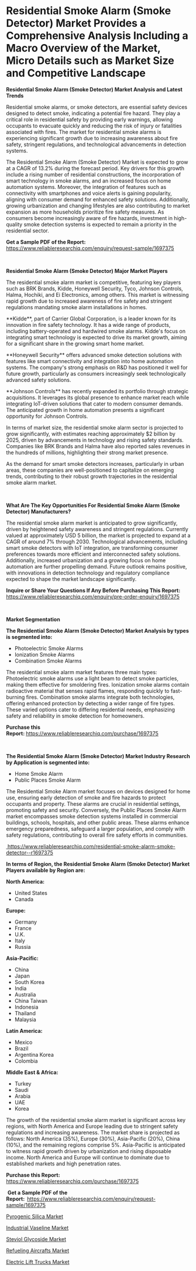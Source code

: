 <p><h1>Residential Smoke Alarm (Smoke Detector) Market Provides a Comprehensive Analysis Including a Macro Overview of the Market, Micro Details such as Market Size and Competitive Landscape</h1></p><p><strong>Residential Smoke Alarm (Smoke Detector) Market Analysis and Latest Trends</strong></p>
<p><p>Residential smoke alarms, or smoke detectors, are essential safety devices designed to detect smoke, indicating a potential fire hazard. They play a critical role in residential safety by providing early warnings, allowing occupants to evacuate quickly and reducing the risk of injury or fatalities associated with fires. The market for residential smoke alarms is experiencing significant growth due to increasing awareness about fire safety, stringent regulations, and technological advancements in detection systems.</p><p>The Residential Smoke Alarm (Smoke Detector) Market is expected to grow at a CAGR of 13.2% during the forecast period. Key drivers for this growth include a rising number of residential constructions, the incorporation of smart technology in smoke alarms, and an increased focus on home automation systems. Moreover, the integration of features such as connectivity with smartphones and voice alerts is gaining popularity, aligning with consumer demand for enhanced safety solutions. Additionally, growing urbanization and changing lifestyles are also contributing to market expansion as more households prioritize fire safety measures. As consumers become increasingly aware of fire hazards, investment in high-quality smoke detection systems is expected to remain a priority in the residential sector.</p></p>
<p><strong>Get a Sample PDF of the Report:&nbsp;</strong> <a href="https://www.reliableresearchiq.com/enquiry/request-sample/1697375?utm_campaign=1137&utm_medium=2&utm_source=Github&utm_content=ia&utm_term=03102024&utm_id=residential-smoke-alarm-smoke-detector">https://www.reliableresearchiq.com/enquiry/request-sample/1697375</a></p>
<p>&nbsp;</p>
<p><strong>Residential Smoke Alarm (Smoke Detector) Major Market Players</strong></p>
<p><p>The residential smoke alarm market is competitive, featuring key players such as BRK Brands, Kidde, Honeywell Security, Tyco, Johnson Controls, Halma, Hochiki, and Ei Electronics, among others. This market is witnessing rapid growth due to increased awareness of fire safety and stringent regulations mandating smoke alarm installations in homes.</p><p>**Kidde**, part of Carrier Global Corporation, is a leader known for its innovation in fire safety technology. It has a wide range of products, including battery-operated and hardwired smoke alarms. Kidde's focus on integrating smart technology is expected to drive its market growth, aiming for a significant share in the growing smart home market.</p><p>**Honeywell Security** offers advanced smoke detection solutions with features like smart connectivity and integration into home automation systems. The company's strong emphasis on R&D has positioned it well for future growth, particularly as consumers increasingly seek technologically advanced safety solutions.</p><p>**Johnson Controls** has recently expanded its portfolio through strategic acquisitions. It leverages its global presence to enhance market reach while integrating IoT-driven solutions that cater to modern consumer demands. The anticipated growth in home automation presents a significant opportunity for Johnson Controls.</p><p>In terms of market size, the residential smoke alarm sector is projected to grow significantly, with estimates reaching approximately $2 billion by 2025, driven by advancements in technology and rising safety standards. Companies like BRK Brands and Halma have also reported sales revenues in the hundreds of millions, highlighting their strong market presence. </p><p>As the demand for smart smoke detectors increases, particularly in urban areas, these companies are well-positioned to capitalize on emerging trends, contributing to their robust growth trajectories in the residential smoke alarm market.</p></p>
<p>&nbsp;</p>
<p><strong>What Are The Key Opportunities For Residential Smoke Alarm (Smoke Detector) Manufacturers?</strong></p>
<p><p>The residential smoke alarm market is anticipated to grow significantly, driven by heightened safety awareness and stringent regulations. Currently valued at approximately USD 5 billion, the market is projected to expand at a CAGR of around 7% through 2030. Technological advancements, including smart smoke detectors with IoT integration, are transforming consumer preferences towards more efficient and interconnected safety solutions. Additionally, increased urbanization and a growing focus on home automation are further propelling demand. Future outlook remains positive, with innovations in detection technology and regulatory compliance expected to shape the market landscape significantly.</p></p>
<p><strong>Inquire or Share Your Questions If Any Before Purchasing This Report:</strong> <a href="https://www.reliableresearchiq.com/enquiry/pre-order-enquiry/1697375?utm_campaign=1137&utm_medium=2&utm_source=Github&utm_content=ia&utm_term=03102024&utm_id=residential-smoke-alarm-smoke-detector">https://www.reliableresearchiq.com/enquiry/pre-order-enquiry/1697375</a></p>
<p>&nbsp;</p>
<p><strong>Market Segmentation</strong></p>
<p><strong>The Residential Smoke Alarm (Smoke Detector) Market Analysis by types is segmented into:</strong></p>
<p><ul><li>Photoelectric Smoke Alarms</li><li>Ionization Smoke Alarms</li><li>Combination Smoke Alarms</li></ul></p>
<p><p>The residential smoke alarm market features three main types: Photoelectric smoke alarms use a light beam to detect smoke particles, making them effective for smoldering fires. Ionization smoke alarms contain radioactive material that senses rapid flames, responding quickly to fast-burning fires. Combination smoke alarms integrate both technologies, offering enhanced protection by detecting a wider range of fire types. These varied options cater to differing residential needs, emphasizing safety and reliability in smoke detection for homeowners.</p></p>
<p><strong>Purchase this Report:&nbsp;</strong><a href="https://www.reliableresearchiq.com/purchase/1697375?utm_campaign=1137&utm_medium=2&utm_source=Github&utm_content=ia&utm_term=03102024&utm_id=residential-smoke-alarm-smoke-detector">https://www.reliableresearchiq.com/purchase/1697375</a></p>
<p>&nbsp;</p>
<p><strong>The Residential Smoke Alarm (Smoke Detector) Market Industry Research by Application is segmented into:</strong></p>
<p><ul><li>Home Smoke Alarm</li><li>Public Places Smoke Alarm</li></ul></p>
<p><p>The Residential Smoke Alarm market focuses on devices designed for home use, ensuring early detection of smoke and fire hazards to protect occupants and property. These alarms are crucial in residential settings, promoting safety and security. Conversely, the Public Places Smoke Alarm market encompasses smoke detection systems installed in commercial buildings, schools, hospitals, and other public areas. These alarms enhance emergency preparedness, safeguard a larger population, and comply with safety regulations, contributing to overall fire safety efforts in communities.</p></p>
<p><a href="https://www.reliableresearchiq.com/residential-smoke-alarm-smoke-detector--r1697375?utm_campaign=1137&utm_medium=2&utm_source=Github&utm_content=ia&utm_term=03102024&utm_id=residential-smoke-alarm-smoke-detector">&nbsp;https://www.reliableresearchiq.com/residential-smoke-alarm-smoke-detector--r1697375</a></p>
<p><strong>In terms of Region, the Residential Smoke Alarm (Smoke Detector) Market Players available by Region are:</strong></p>
<p>
    <p> <strong> North America: </strong>
        <ul>
            <li>United States</li>
            <li>Canada</li>
        </ul>
        </p> 
    <p> <strong> Europe: </strong>
        <ul>
            <li>Germany</li>
            <li>France</li>
            <li>U.K.</li>
            <li>Italy</li>
            <li>Russia</li>
        </ul>
        </p> 
    <p> <strong> Asia-Pacific: </strong>
        <ul>
            <li>China</li>
            <li>Japan</li>
            <li>South Korea</li>
            <li>India</li>
            <li>Australia</li>
            <li>China Taiwan</li>
            <li>Indonesia</li>
            <li>Thailand</li>
            <li>Malaysia</li>
        </ul>
        </p> 
    <p> <strong> Latin America: </strong>
        <ul>
            <li>Mexico</li>
            <li>Brazil</li>
            <li>Argentina Korea</li>
            <li>Colombia</li>
        </ul>
        </p> 
    <p> <strong> Middle East & Africa: </strong>
        <ul>
            <li>Turkey</li>
            <li>Saudi</li>
            <li>Arabia</li>
            <li>UAE</li>
            <li>Korea</li>
        </ul>
    </p>
    </p>
<p><p>The growth of the residential smoke alarm market is significant across key regions, with North America and Europe leading due to stringent safety regulations and increasing awareness. The market share is projected as follows: North America (35%), Europe (30%), Asia-Pacific (20%), China (10%), and the remaining regions comprise 5%. Asia-Pacific is anticipated to witness rapid growth driven by urbanization and rising disposable income. North America and Europe will continue to dominate due to established markets and high penetration rates.</p></p>
<p><strong>Purchase this Report: </strong><a href="https://www.reliableresearchiq.com/purchase/1697375?utm_campaign=1137&utm_medium=2&utm_source=Github&utm_content=ia&utm_term=03102024&utm_id=residential-smoke-alarm-smoke-detector">https://www.reliableresearchiq.com/purchase/1697375</a></p>
<p>&nbsp;<strong>Get a Sample PDF of the Report:&nbsp;&nbsp;</strong><a href="https://www.reliableresearchiq.com/enquiry/request-sample/1697375?utm_campaign=1137&utm_medium=2&utm_source=Github&utm_content=ia&utm_term=03102024&utm_id=residential-smoke-alarm-smoke-detector">https://www.reliableresearchiq.com/enquiry/request-sample/1697375</a></p>
<p><strong></strong></p>
<p><p><a href="https://www.linkedin.com/pulse/emerging-trends-pyrogenic-silica-market-global-outlook-pr6he?utm_campaign=1137&utm_medium=2&utm_source=Github&utm_content=ia&utm_term=03102024&utm_id=residential-smoke-alarm-smoke-detector">Pyrogenic Silica Market</a></p><p><a href="https://www.linkedin.com/pulse/industrial-vaseline-market-outlook-share-analysis-growth-mdjpe?utm_campaign=1137&utm_medium=2&utm_source=Github&utm_content=ia&utm_term=03102024&utm_id=residential-smoke-alarm-smoke-detector">Industrial Vaseline Market</a></p><p><a href="https://www.linkedin.com/pulse/steviol-glycoside-market-size-share-trends-analysis-report-vpxle?utm_campaign=1137&utm_medium=2&utm_source=Github&utm_content=ia&utm_term=03102024&utm_id=residential-smoke-alarm-smoke-detector">Steviol Glycoside Market</a></p><p><a href="https://www.linkedin.com/pulse/comprehensive-analysis-global-refueling-aircrafts-market-levnf?utm_campaign=1137&utm_medium=2&utm_source=Github&utm_content=ia&utm_term=03102024&utm_id=residential-smoke-alarm-smoke-detector">Refueling Aircrafts Market</a></p><p><a href="https://www.linkedin.com/pulse/in-depth-analysis-global-electric-lift-trucks-market-scope-z1w4f?utm_campaign=1137&utm_medium=2&utm_source=Github&utm_content=ia&utm_term=03102024&utm_id=residential-smoke-alarm-smoke-detector">Electric Lift Trucks Market</a></p></p>